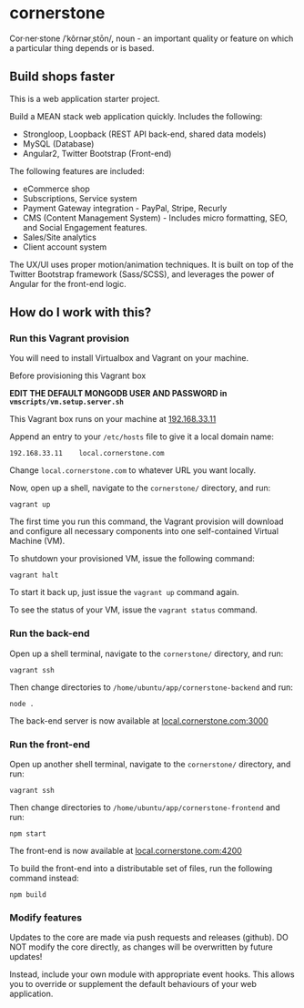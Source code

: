 # cornerstone
Cor·ner·stone /ˈkôrnərˌstōn/, noun - an important quality or feature on which a particular thing depends or is based.


## Build shops faster

This is a web application starter project.

Build a MEAN stack web application quickly. Includes the following:

 * Strongloop, Loopback (REST API back-end, shared data models)
 * MySQL (Database)
 * Angular2, Twitter Bootstrap (Front-end)

The following features are included:

 * eCommerce shop
 * Subscriptions, Service system
 * Payment Gateway integration - PayPal, Stripe, Recurly
 * CMS (Content Management System) - Includes micro formatting, SEO, and Social Engagement features.
 * Sales/Site analytics
 * Client account system

The UX/UI uses proper motion/animation techniques. It is built on top of the Twitter Bootstrap framework (Sass/SCSS), and leverages the power of Angular for the front-end logic.


## How do I work with this?

### Run this Vagrant provision

You will need to install Virtualbox and Vagrant on your machine.

Before provisioning this Vagrant box

**EDIT THE DEFAULT MONGODB USER AND PASSWORD in `vmscripts/vm.setup.server.sh`**

This Vagrant box runs on your machine at [192.168.33.11](192.168.33.11)

Append an entry to your `/etc/hosts` file to give it a local domain name:

```
192.168.33.11    local.cornerstone.com
```

Change `local.cornerstone.com` to whatever URL you want locally.

Now, open up a shell, navigate to the `cornerstone/` directory, and run:

```
vagrant up
```

The first time you run this command, the Vagrant provision will download and configure all necessary components into one self-contained Virtual Machine (VM).

To shutdown your provisioned VM, issue the following command:

```
vagrant halt
```

To start it back up, just issue the `vagrant up` command again.

To see the status of your VM, issue the `vagrant status` command.

### Run the back-end

Open up a shell terminal, navigate to the `cornerstone/` directory, and run:

```
vagrant ssh
```

Then change directories to `/home/ubuntu/app/cornerstone-backend` and run:

```
node .
```

The back-end server is now available at [local.cornerstone.com:3000](local.cornerstone.com:3000)

### Run the front-end

Open up another shell terminal, navigate to the `cornerstone/` directory, and run:

```
vagrant ssh
```

Then change directories to `/home/ubuntu/app/cornerstone-frontend` and run:

```
npm start
```

The front-end is now available at [local.cornerstone.com:4200](local.cornerstone.com:4200)

To build the front-end into a distributable set of files, run the following command instead:

```
npm build
```

### Modify features


Updates to the core are made via push requests and releases (github). 
DO NOT modify the core directly, as changes will be overwritten by future updates!


Instead, include your own module with appropriate event hooks. This allows you to override or supplement the default behaviours of your web application.

